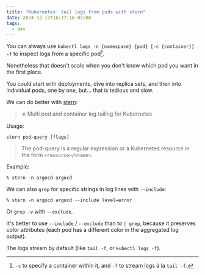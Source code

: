 ```yaml
---
title: "Kubernetes: tail logs from pods with stern"
date: 2024-12-17T16:37:16-03:00
tags:
  - dev
---
```


You can always use `kubectl logs -n {namespace} {pod} [-c {container}] -f` to
inspect logs from a specific pod[^1].

[^1]: `-c` to specify a container within it, and `-f` to stream logs à la `tail
    -f`.

Nonetheless that doesn't scale when you don't know which pod you want in the
first place.


You could start with deployments, dive into replica sets, and then into
individual pods, one by one, but... that is tedious and slow.

We can do better with [stern](https://github.com/stern/stern):

> ⎈ Multi pod and container log tailing for Kubernetes

Usage:

```
stern pod-query [flags]
```

> The pod-query is a regular expression or a Kubernetes resource in the form
> `<resource>/<name>`.

Example:

```shell
% stern -n argocd argocd
```

We can also `grep` for specific strings in log lines with `--include`:

```shell
% stern -n argocd argocd --include level=error
```

Or `grep -v` with `--exclude`.

It's better to use `--include` / `--exclude` than to `| grep`, because it
preserves color attributes (each pod has a different color in the aggregated
log output).

The logs stream by default (like `tail -f`, or `kubectl logs -f`).
